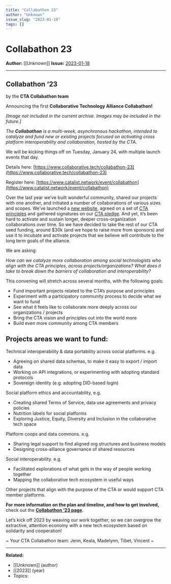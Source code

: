 ```yaml
---
title: "Collabathon 23"
author: "Unknown"
issue_slug: "2023-01-18"
tags: []
---
```


# Collabathon 23

**Author:** [[Unknown]]
**Issue:** [2023-01-18](https://plex.collectivesensecommons.org/2023-01-18/)

---

## Collabathon ‘23
by the **CTA Collabathon team**

Announcing the first **Collaborative Technology Alliance Collabathon!**

*[Image not included in the current archive. Images may be included in the future.]*

*The **Collabathon** is a multi-week, asynchronous hackathon, intended to catalyze and fund new or existing projects focused on activating cross platform interoperability and collaboration, hosted by the CTA.*

We will be kicking things off on Tuesday, January 24, with multiple launch events that day.

Details here: [https://www.collaborative.tech/collabathon-23](https://www.collaborative.tech/collabathon-23)

Register here: [https://www.catalist.network/event/collabathon](https://www.catalist.network/event/collabathon)

Over the last year we’ve built wonderful community, shared our projects with one another, and initiated a number of collaborations of various sizes and scopes. We’ve launched a [new website](https://collaborative.tech/), agreed on a set of [CTA principles](https://collaborative.tech/principles) and gathered signatures on our [CTA pledge](https://dkejevlwldw.typeform.com/to/HOeA9PWJ). And yet, it’s been hard to activate and sustain longer, deeper cross-organization collaborations over time. So we have decided to take the rest of our CTA seed funding, around $30k (and we hope to raise more from sponsors) and use it to incubate and activate projects that we believe will contribute to the long term goals of the alliance.

We are asking:

*How can we catalyze more collaboration among social technologists who align with the CTA principles, across projects/organizations? What does it take to break down the barriers of collaboration and interoperability?*

This convening will stretch across several months, with the following goals:

- Fund important projects related to the CTA’s purpose and principles
- Experiment with a participatory community process to decide what we want to fund
- See what it feels like to collaborate more deeply across our organizations / projects
- Bring the CTA vision and principles out into the world more
- Build even more community among CTA members

## Projects areas we want to fund:
Technical interoperability & data portability across social platforms. e.g.

- Agreeing on shared data schemas, to make it easy to export / import data
- Working on API integrations, or experimenting with adopting standard protocols
- Sovereign identity (e.g. adopting DID-based login)

Social platform ethics and accountability, e.g.

- Creating shared Terms of Service, data use agreements and privacy policies
- Nutrition labels for social platforms
- Exploring Justice, Equity, Diversity and Inclusion in the collaborative tech space

Platform coops and data commons. e.g.

- Sharing legal support to find aligned org structures and business models
- Designing cross-alliance governance of shared resources

Social interoperability. e.g.

- Facilitated explorations of what gets in the way of people working together
- Mapping the collaborative tech ecosystem in useful ways

Other projects that align with the purpose of the CTA or would support CTA member platforms.

**For more information on the plan and timeline, and how to get involved,** check out the **[Collabathon ‘23 page](https://www.collaborative.tech/collabathon-23).**

Let’s kick off 2023 by weaving our work together, so we can overgrow the extractive, attention economy with a new tech ecosystem based on solidarity and cooperation!

~ Your CTA Collabathon team: Jenn, Keala, Madelynn, Tibet, Vincent ~

---

**Related:**
- [[Unknown]] (author)
- [[2023]] (year)
- Topics: 

